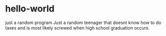 # hello-world
just a random program
Just a random teenager that doesnt know how to do taxes and is most likely screwed when high school graduation occurs.
